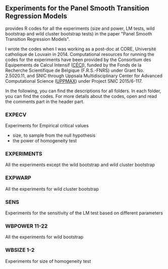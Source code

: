 <!-- README.md is generated from README.Rmd. Please edit that file -->
Experiments for the Panel Smooth Transition Regression Models
-------------------------------------------------------------

provides R codes for all the experiments (size and power, LM tests, wild bootstrap and wild cluster bootstrap tests) in the paper "Panel Smooth Transition Regression Models".

I wrote the codes when I was working as a post-doc at CORE, Université catholique de Louvain in 2014. Computational resources for running the codes for the experiments have been provided by the Consortium des Équipements de Calcul Intensif ([CÉCI](http://www.ceci-hpc.be/)), funded by the Fonds de la Recherche Scientifique de Belgique (F.R.S.-FNRS) under Grant No. 2.5020.11, and SNIC through Uppsala Multidisciplinary Center for Advanced Computational Science ([UPPMAX](http://www.uppmax.uu.se/)) under Project SNIC 2015/6-117.

In the following, you can find the descriptions for all folders. In each folder, you can find the codes. For more details about the codes, open and read the comments part in the header part.

### EXPECV

Experiments for Empirical critical values

-   size, to sample from the null hypothesis
-   the power of homogeneity test

### EXPERIMENTS

All the experiments except the wild bootstrap and wild cluster bootstrap

### EXPWARP

All the experiments for wild cluster bootstrap

### SENS

Experiments for the sensitivity of the LM test based on different parameters

### WBPOWER 11-22

All the experiments for wild bootstrap

### WBSIZE 1-2

Experiments for size of homogeneity test
